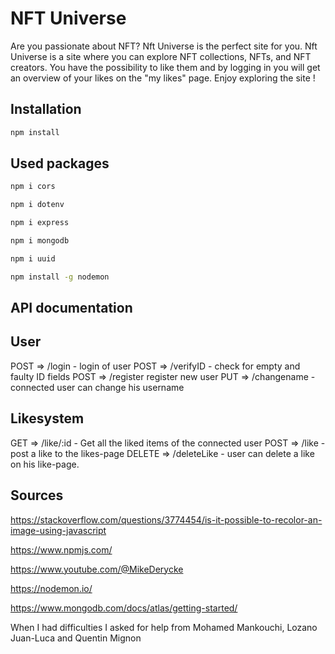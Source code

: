 # NFT Universe
Are you passionate about NFT?  Nft Universe is the perfect site for you.
Nft Universe is a site where you can explore NFT collections, NFTs, and NFT creators. You have the possibility to like them and by logging in you will get an overview of your likes on the "my likes" page. Enjoy exploring the site !

## Installation

```bash
npm install
```
## Used packages

```bash
npm i cors
```
```bash
npm i dotenv
```
```bash
npm i express
```
```bash
npm i mongodb
```
```bash
npm i uuid
```
```bash
npm install -g nodemon
```

## API documentation

## User
POST => /login - login of user 
POST => /verifyID - check for empty and faulty ID fields
POST => /register register new user 
PUT => /changename - connected user can change his username

## Likesystem
GET => /like/:id - Get all the liked items of the connected user
POST => /like - post a like to the likes-page
DELETE => /deleteLike - user can delete a like on his like-page.

## Sources

https://stackoverflow.com/questions/3774454/is-it-possible-to-recolor-an-image-using-javascript

https://www.npmjs.com/

https://www.youtube.com/@MikeDerycke

https://nodemon.io/

https://www.mongodb.com/docs/atlas/getting-started/

When I had difficulties I asked for help from Mohamed Mankouchi, Lozano Juan-Luca and Quentin Mignon
